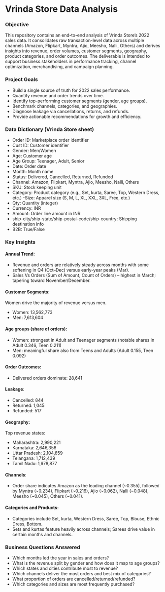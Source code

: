 # Vrinda Store Data Analysis

### Objective
This repository contains an end-to-end analysis of Vrinda Store’s 2022 sales data. It consolidates raw transaction-level data across multiple channels (Amazon, Flipkart, Myntra, Ajio, Meesho, Nalli, Others) and derives insights into revenue, order volumes, customer segments, geography, product categories, and order outcomes. The deliverable is intended to support business stakeholders in performance tracking, channel optimization, merchandising, and campaign planning.

### Project Goals
- Build a single source of truth for 2022 sales performance.
- Quantify revenue and order trends over time.
- Identify top-performing customer segments (gender, age groups).
- Benchmark channels, categories, and geographies.
- Diagnose leakage via cancellations, returns, and refunds.
- Provide actionable recommendations for growth and efficiency.

### Data Dictionary (Vrinda Store sheet)
- Order ID: Marketplace order identifier 
- Cust ID: Customer identifier 
- Gender: Men/Women
- Age: Customer age
- Age Group: Teenager, Adult, Senior
- Date: Order date 
- Month: Month name 
- Status: Delivered, Cancelled, Returned, Refunded
- Channel: Amazon, Flipkart, Myntra, Ajio, Meesho, Nalli, Others
- SKU: Stock keeping unit 
- Category: Product category (e.g., Set, kurta, Saree, Top, Western Dress, etc.)
 -Size: Apparel size (S, M, L, XL, XXL, 3XL, Free, etc.)
- Qty: Quantity (integer)
- Currency: INR
- Amount: Order line amount in INR 
- ship-city/ship-state/ship-postal-code/ship-country: Shipping destination info
- B2B: True/False  

### Key Insights 
#### Annual Trend:
- Revenue and orders are relatively steady across months with some softening in Q4 (Oct–Dec) versus early-year peaks (Mar).
- Sales Vs Orders (Sum of Amount, Count of Orders) – highest in March; tapering toward November/December.

#### Customer Segments:
Women drive the majority of revenue versus men.
- Women: 13,562,773
- Men: 7,613,604

#### Age groups (share of orders):
- Women: strongest in Adult and Teenager segments (notable shares in Adult 0.346, Teen 0.211)
- Men: meaningful share also from Teens and Adults (Adult 0.155, Teen 0.092)

#### Order Outcomes:
- Delivered orders dominate: 28,641

#### Leakage:
- Cancelled: 844
- Returned: 1,045
- Refunded: 517

#### Geography:
Top revenue states:
- Maharashtra: 2,990,221
- Karnataka: 2,646,358
- Uttar Pradesh: 2,104,659
- Telangana: 1,712,439
- Tamil Nadu: 1,678,877

#### Channels:
- Order share indicates Amazon as the leading channel (~0.355), followed by Myntra (~0.234), Flipkart (~0.216), Ajio (~0.062), Nalli (~0.048), Meesho (~0.045), Others (~0.041).

#### Categories and Products:
- Categories include Set, kurta, Western Dress, Saree, Top, Blouse, Ethnic Dress, Bottom.
- Sets and kurtas feature heavily across channels; Sarees drive value in certain months and channels.

### Business Questions Answered
- Which months led the year in sales and orders?
- What is the revenue split by gender and how does it map to age groups?
- Which states and cities contribute most to revenue?
- Which channels deliver the most orders and best mix of categories?
- What proportion of orders are cancelled/returned/refunded?
- Which categories and sizes are most frequently purchased?





